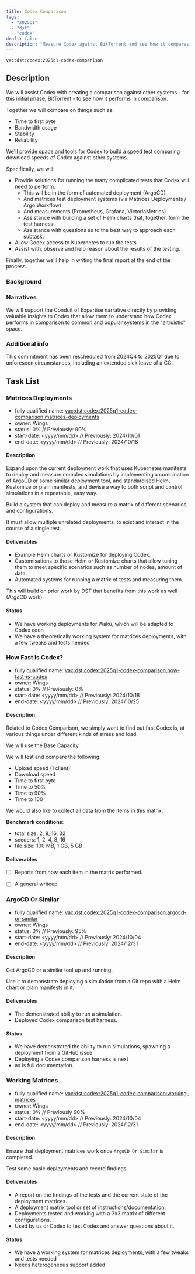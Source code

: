 ```yaml
---
title: Codex Comparison
tags:
  - "2025q1"
  - "dst"
  - "codex"
draft: false
description: "Measure Codex against BitTorrent and see how it compares."
---
```


`vac:dst:codex:2025q1-codex-comparison`


## Description
We will assist Codex
with creating a comparison against other systems -
for this initial phase, BitTorrent -
to see how it performs in comparison.

Together we will compare on things such as:
* Time to first byte
* Bandwidth usage
* Stability
* Reliability

We'll provide space and tools for Codex to build a speed test
comparing download speeds of Codex against other systems.

Specifically, we will:

* Provide solutions for running the many complicated tests that Codex will need to perform.
  * This will be in the form of automated deployment (ArgoCD)
  * And matrices test deployment systems (via Matrices Deployments / Argo Workflow)
  * And measurements (Prometheus, Grafana, VictoriaMetrics)
  * Assistance with building a set of Helm charts that, together, form the test harness.
  * Assistance with questions as to the best way to approach each subtask.
* Allow Codex access to Kubernetes to run the tests.
* Assist with, observe and help reason about the results of the testing.

Finally, together we'll help in writing the final report at the end of the process.

### Background

### Narratives

We will support the Conduit of Expertise narrative directly
by providing valuable insights to Codex
that allow them to understand how Codex performs
in comparison to common and popular systems in the "altruistic" space.

### Additional info
This commitment has been rescheduled
from 2024Q4 to 2025Q1
due to unforeseen circumstances, 
including an extended sick leave of a CC.

## Task List

### Matrices Deployments

* fully qualified name: <vac:dst:codex:2025q1-codex-comparison:matrices-deployments>
* owner: Wings
* status: 0% // Previously: 90%
* start-date: <yyyy/mm/dd> // Previously: 2024/10/01
* end-date: <yyyy/mm/dd> // Previously: 2024/10/18

#### Description

Expand upon the current deployment work
that uses Kubernetes manifests
to deploy and measure complex simulations
by implementing a combination of ArgoCD or some similar deployment tool,
and standardised Helm, Kustomize or plain manifests,
and devise a way to both script and control simulations
in a repeatable, easy way.

Build a system that can deploy and measure
a matrix of different scenarios and configurations.

It must allow multiple unrelated deployments,
to exist and interact
in the course of a single test.

#### Deliverables
* Example Helm charts or Kustomize for deploying Codex.
* Customisations to those Helm or Kustomize charts that allow tuning them to meet specific scenarios such as number of nodes, amount of data.
* Automated systems for running a matrix of tests and measuring them.

This will build on prior work by DST that benefits from this work as well (ArgoCD work).

#### Status
* We have working deployments for Waku, which will be adapted to Codex soon
* We have a theoretically working system for matrices deployments, with a few tweaks and tests needed

### How Fast Is Codex?

* fully qualified name: <vac:dst:codex:2025q1-codex-comparison:how-fast-is-codex>
* owner: Wings
* status: 0% // Previously: 0%
* start-date: <yyyy/mm/dd> // Previously: 2024/10/18
* end-date: <yyyy/mm/dd> // Previously: 2024/10/25

#### Description

Related to Codex Comparison, 
we simply want to find out fast Codex is, at various things 
under different kinds of stress and load.

We will use the Base Capacity.

We will test and compare the following:

* Upload speed (1 client)
* Download speed
* Time to first byte
* Time to 50%
* Time to 90%
* Time to 100

We would also like to collect all data from the items in this matrix:

**Benchmark conditions**:
  * total size: 2, 8, 16, 32
  * seeders: 1, 2, 4, 8, 16
  * file size: 
      100
     MB, 
      1
     GB, 
      5
     GB

#### Deliverables

- [ ] Reports from how each item in the matrix performed.
- [ ] A general writeup


### ArgoCD Or Similar

* fully qualified name: <vac:dst:codex:2025q1-codex-comparison:argocd-or-similar>
* owner: Wings
* status: 0% // Previously: 95%
* start-date: <yyyy/mm/dd> // Previously: 2024/10/04
* end-date: <yyyy/mm/dd> // Previously: 2024/12/31

#### Description

Get ArgoCD or a similar tool up and running.

Use it to demonstrate deploying a simulation from a Git repo
with a Helm chart or plain manifests in it.

#### Deliverables

* The demonstrated ability to run a simulation.
* Deployed Codex comparison test harness.

#### Status
* We have demonstrated the ability to run simulations, spawning a deployment from a GitHub issue
* Deploying a Codex comparison harness is next
* as is full documentation.

### Working Matrices

* fully qualified name: <vac:dst:codex:2025q1-codex-comparison:working-matrices>
* owner: Wings
* status: 0% // Previously 90%
* start-date: <yyyy/mm/dd> // Previously: 2024/10/04
* end-date: <yyyy/mm/dd> // Previously: 2024/12/31

#### Description

Ensure that deployment matrices work once `ArgoCD Or Similar` is completed.

Test some basic deployments and record findings.

#### Deliverables

* A report on the findings of the tests and the current state of the deployment matrices.
* A deployment matrix tool or set of instructions/documentation.
* Deployments tested and working with a 3x3 matrix of different configurations.
* Used by us or Codex to test Codex and answer questions about it.

#### Status
* We have a working system for matrices deployments, with a few tweaks and tests needed
* Needs heterogeneous support added